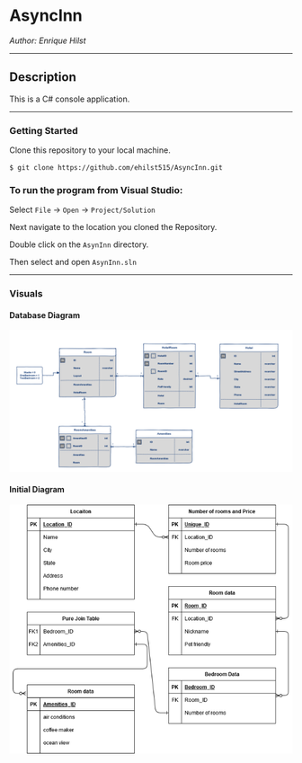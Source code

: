 # AsyncInn

*Author: Enrique Hilst*

----

## Description
This is a C# console application.

---

### Getting Started
Clone this repository to your local machine.

```
$ git clone https://github.com/ehilst515/AsyncInn.git
```

### To run the program from Visual Studio:
Select ```File``` -> ```Open``` -> ```Project/Solution```

Next navigate to the location you cloned the Repository.

Double click on the ```AsynInn``` directory.

Then select and open ```AsynInn.sln```

---

### Visuals

#### Database Diagram 
![Diagram Image](./Assests/AsyncInnERDFinal.png)

#### Initial Diagram
![Initial Diagram Image](./Assests/AsyncInn.png)

